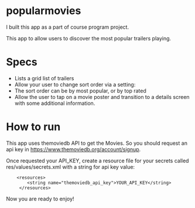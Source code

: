 # popularmovies
I built this app as a part of course program project. 

This app to allow users to discover the most popular trailers playing.

# Specs
* Lists a grid list of trailers
* Allow your user to change sort order via a setting:
* The sort order can be by most popular, or by top rated
* Allow the user to tap on a movie poster and transition to a details screen with some additional information.

# How to run
This app uses themoviedb API to get the Movies. So you should request an api key in https://www.themoviedb.org/account/signup.

Once requested your API_KEY, create a resource file for your secrets called res/values/secrets.xml with a string for api key value:
```<?xml version="1.0" encoding="utf-8"?>
    <resources>
        <string name="themoviedb_api_key">YOUR_API_KEY</string>
     </resources>
```

 Now you are ready to enjoy!

